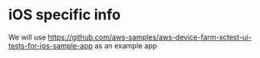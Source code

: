 # iOS specific info
We will use https://github.com/aws-samples/aws-device-farm-xctest-ui-tests-for-ios-sample-app as an example app

